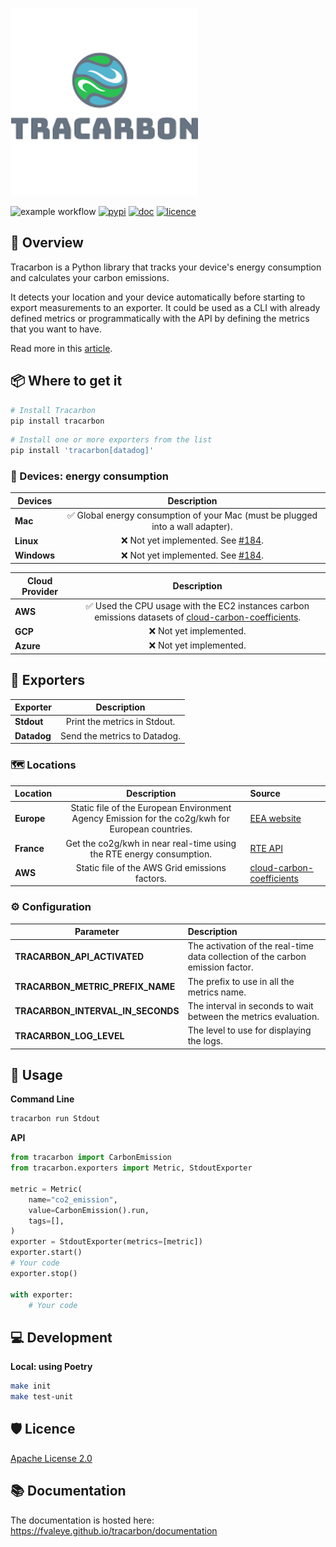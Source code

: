 ![Alt text](logo.png?raw=true "Tracarbon logo")

![example workflow](https://github.com/fvaleye/tracarbon/actions/workflows/build.yml/badge.svg)
[![pypi](https://img.shields.io/pypi/v/tracarbon.svg?style=flat-square)](https://pypi.org/project/tracarbon/)
[![doc](https://img.shields.io/badge/docs-python-blue.svg?style=for-the-badgee)](https://fvaleye.github.io/tracarbon)
[![licence](https://img.shields.io/badge/license-Apache--2.0-green)](https://github.com/fvaleye/tracarbon/blob/main/LICENSE.txt)


## 📌 Overview
Tracarbon is a Python library that tracks your device's energy consumption and calculates your carbon emissions.

It detects your location and your device automatically before starting to export measurements to an exporter. 
It could be used as a CLI with already defined metrics or programmatically with the API by defining the metrics that you want to have.

Read more in this [article](https://medium.com/@florian.valeye/tracarbon-track-your-devices-carbon-footprint-fb051fcc9009).

## 📦 Where to get it

```sh
# Install Tracarbon
pip install tracarbon
```

```sh
# Install one or more exporters from the list
pip install 'tracarbon[datadog]'
```

### 🔌 Devices: energy consumption
| **Devices** |                                    **Description**                                    |
|-------------|:-------------------------------------------------------------------------------------:|
| **Mac**     |    ✅ Global energy consumption of your Mac (must be plugged into a wall adapter).     |
| **Linux**   | ❌ Not yet implemented. See [#184](https://github.com/hubblo-org/scaphandre/pull/184). |
| **Windows** | ❌ Not yet implemented. See [#184](https://github.com/hubblo-org/scaphandre/pull/184). |

| **Cloud Provider** |                                                                                               **Description**                                                                                               |
|--------------------|:-----------------------------------------------------------------------------------------------------------------------------------------------------------------------------------------------------------:|
| **AWS**            | ✅ Used the CPU usage with the EC2 instances carbon emissions datasets of [cloud-carbon-coefficients](https://github.com/cloud-carbon-footprint/cloud-carbon-coefficients/blob/main/data/aws-instances.csv). |
| **GCP**            |                                                                                           ❌ Not yet implemented.                                                                                            |
| **Azure**          |                                                                                           ❌ Not yet implemented.                                                                                            |


## 📡 Exporters
| **Exporter** |       **Description**        |
|--------------|:----------------------------:|
| **Stdout**   | Print the metrics in Stdout. |
| **Datadog**  | Send the metrics to Datadog. |

### 🗺️ Locations
| **Location** |                                          **Description**                                          | **Source**                                                                                                                                                    |
|--------------|:-------------------------------------------------------------------------------------------------:|:--------------------------------------------------------------------------------------------------------------------------------------------------------------|
| **Europe**   | Static file of the European Environment Agency Emission for the co2g/kwh for European countries.  | [EEA website](https://www.eea.europa.eu/data-and-maps/daviz/co2-emission-intensity-9#tab-googlechartid_googlechartid_googlechartid_googlechartid_chart_11111) |
| **France**   |               Get the co2g/kwh in near real-time using the RTE energy consumption.                | [RTE API](https://opendata.reseaux-energies.fr)                                                                                                               |
| **AWS**      |                          Static file of the AWS Grid emissions factors.                           | [cloud-carbon-coefficients](https://github.com/cloud-carbon-footprint/cloud-carbon-coefficients/blob/main/data/grid-emissions-factors-aws.csv)                |

### ⚙️ Configuration
| **Parameter**                     | **Description**                                                                |
|-----------------------------------|:-------------------------------------------------------------------------------|
| **TRACARBON_API_ACTIVATED**       | The activation of the real-time data collection of the carbon emission factor. |
| **TRACARBON_METRIC_PREFIX_NAME**  | The prefix to use in all the metrics name.                                     |
| **TRACARBON_INTERVAL_IN_SECONDS** | The interval in seconds to wait between the metrics evaluation.                |
| **TRACARBON_LOG_LEVEL**           | The level to use for displaying the logs.                                      |


## 🔎 Usage

**Command Line**
```sh
tracarbon run Stdout
```

**API**
```python
from tracarbon import CarbonEmission
from tracarbon.exporters import Metric, StdoutExporter

metric = Metric(
    name="co2_emission",
    value=CarbonEmission().run,
    tags=[],
)
exporter = StdoutExporter(metrics=[metric])
exporter.start()
# Your code
exporter.stop()

with exporter:
    # Your code
```

## 💻 Development

**Local: using Poetry**
```sh
make init
make test-unit
```

## 🛡️ Licence
[Apache License 2.0](https://raw.githubusercontent.com/fvaleye/tracarbon/main/LICENSE.txt)

## 📚 Documentation
The documentation is hosted here: https://fvaleye.github.io/tracarbon/documentation
